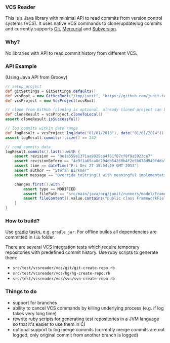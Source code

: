 ### VCS Reader
This is a Java library with minimal API to read commits from version control systems (VCS).
It uses native VCS commands to clone/update/log commits and currently supports 
[Git](https://git-scm.com/), 
[Mercurial](https://www.mercurial-scm.org/) and 
[Subversion](https://subversion.apache.org/).


### Why?
No libraries with API to read commit history from different VCS.


### API Example
(Using Java API from Groovy)
```groovy
// setup project
def gitSettings = GitSettings.defaults()
def vcsRoot = new GitVcsRoot("/tmp/junit", "https://github.com/junit-team/junit", gitSettings)
def vcsProject = new VcsProject(vcsRoot)

// clone from GitHub (cloning is optional, already cloned project can be used)
def cloneResult = vcsProject.cloneToLocal()
assert cloneResult.isSuccessful()

// log commits within date range
def logResult = vcsProject.log(date("01/01/2013"), date("01/01/2014"))
assert logResult.commits().size() == 242

// read commits data
logResult.commits().last().with {
	assert revision == "0e1a559e1371aa9929ca4f61f87cf8f9a5923ce7"
	assert revisionBefore == "4e9f1a65ca8d794db54260b4f2e5b078d949fdda"
	assert time == dateTime("Fri Dec 27 18:54:49 GMT 2013")
	assert author == "Stefan Birkner"
	assert message == "Override toString() with meaningful implementation.\n\nThe new implementation provides more useful information."

	changes.first().with {
		assert type == MODIFIED
		assert filePath == "src/main/java/org/junit/runners/model/FrameworkField.java"
		assert fileContent().value.contains("public class FrameworkField")
	}
}
```


### How to build?
Use [gradle](http://gradle.org/) tasks, e.g. ``gradle jar``.
For offline builds all dependencies are committed in ``lib`` folder.

There are several VCS integration tests which require temporary repositories with predefined commit history.
Use ruby scripts to generate them:
 - ``src/test/vcsreader/vcs/git/git-create-repo.rb``
 - ``src/test/vcsreader/vcs/hg/hg-create-repo.rb``
 - ``src/test/vcsreader/vcs/svn/svn-create-repo.rb``
 

### Things to do
 - support for branches
 - ability to cancel VCS commands by killing underlying process (e.g. if log takes very long time)
 - rewrite ruby scripts for generating test repositories in a JVM language so that it's easier to use them in CI
 - optional support to log merge commits (currently merge commits are not logged, only original commit from another branch is logged)
 
